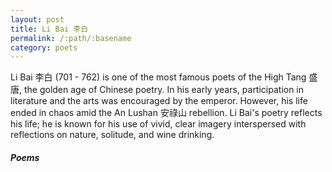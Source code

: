 ```yaml
---
layout: post
title: Li Bai 李白
permalink: /:path/:basename
category: poets
---
```

Li Bai 李白 (701 - 762) is one of the most famous poets of the High Tang 盛唐, the golden age of Chinese poetry. In his early years, participation in literature and the arts was encouraged by the emperor. However, his life ended in chaos amid the An Lushan 安祿山 rebellion. Li Bai's poetry reflects his life; he is known for his use of vivid, clear imagery interspersed with reflections on nature, solitude, and wine drinking.

##### Poems

>
